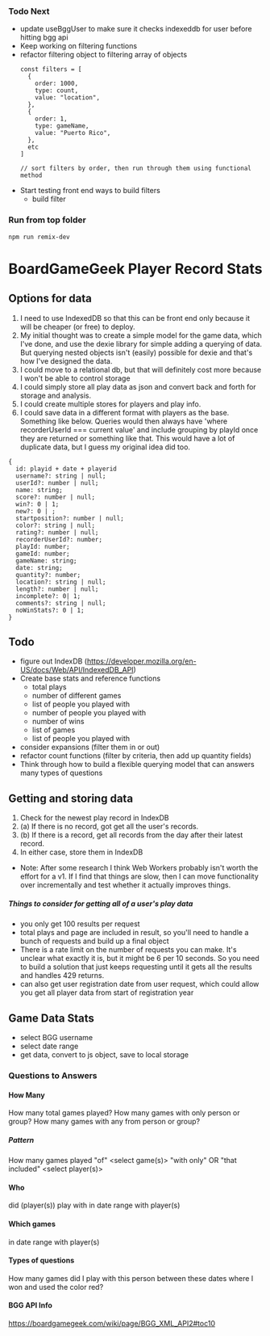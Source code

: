 ### Todo Next
- update useBggUser to make sure it checks indexeddb for user before hitting bgg api
- Keep working on filtering functions
- refactor filtering object to filtering array of objects
  ```
  const filters = [
    {
      order: 1000,
      type: count,
      value: "location",
    },
    {
      order: 1,
      type: gameName,
      value: "Puerto Rico",
    },
    etc
  ]

  // sort filters by order, then run through them using functional method
  ```
- Start testing front end ways to build filters
  - build filter

### Run from top folder
`npm run remix-dev`

# BoardGameGeek Player Record Stats

## Options for data
1. I need to use IndexedDB so that this can be front end only because it will be cheaper (or free) to deploy.
2. My initial thought was to create a simple model for the game data, which I've done, and use the dexie library for simple adding a querying of data. But querying nested objects isn't (easily) possible for dexie and that's how I've designed the data.
3. I could move to a relational db, but that will definitely cost more because I won't be able to control storage
4. I could simply store all play data as json and convert back and forth for storage and analysis.
5. I could create multiple stores for players and play info.
6. I could save data in a different format with players as the base. Something like below. Queries would then always have 'where recorderUserId === current value' and include grouping by playId once they are returned or something like that. This would have a lot of duplicate data, but I guess my original idea did too.

```
{
  id: playid + date + playerid
  username?: string | null;
  userId?: number | null;
  name: string;
  score?: number | null;
  win?: 0 | 1;
  new?: 0 | ;
  startposition?: number | null;
  color?: string | null;
  rating?: number | null;
  recorderUserId?: number;
  playId: number;
  gameId: number;
  gameName: string;
  date: string;
  quantity?: number;
  location?: string | null;
  length?: number | null;
  incomplete?: 0| 1;
  comments?: string | null;
  noWinStats?: 0 | 1; 
}
```
  

## Todo
- figure out IndexDB (https://developer.mozilla.org/en-US/docs/Web/API/IndexedDB_API)
- Create base stats and reference functions
  - total plays
  - number of different games
  - list of people you played with
  - number of people you played with
  - number of wins
  - list of games
  - list of people you played with
- consider expansions (filter them in or out)
- refactor count functions (filter by criteria, then add up quantity fields)
- Think through how to build a flexible querying model that can answers many types of questions

## Getting and storing data
1. Check for the newest play record in IndexDB
2. (a) If there is no record, got get all the user's records.
2. (b) If there is a record, get all records from the day after their latest record.
3. In either case, store them in IndexDB

- Note: After some research I think Web Workers probably isn't worth the effort for a v1. If I find that things are slow, then I can move functionality over incrementally and test whether it actually improves things.




##### Things to consider for getting all of a user's play data
- you only get 100 results per request
- total plays and page are included in result, so you'll need to handle a bunch of requests and build up a final object
- There is a rate limit on the number of requests you can make. It's unclear what exactly it is, but it might be 6 per 10 seconds. So you need to build a solution that just keeps requesting until it gets all the results and handles 429 returns.
- can also get user registration date from user request, which could allow you get all player data from start of registration year


## Game Data Stats
- select BGG username
- select date range
- get data, convert to js object, save to local storage

### Questions to Answers
#### How Many
How many total games played?
How many games with only person or group?
How many games with any from person or group?

##### Pattern
How many games played
"of" <select game(s)>
"with only" OR "that included" <select player(s)>

#### Who
did (player(s)) play with
in date range
with player(s)

#### Which games
in date range
with player(s)

#### Types of questions
How many games did I play with this person between these dates where I won and used the color red?



#### BGG API Info
https://boardgamegeek.com/wiki/page/BGG_XML_API2#toc10


